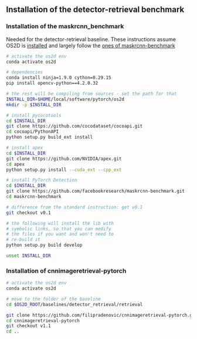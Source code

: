## Installation of the detector-retrieval benchmark

### Installation of the maskrcnn_benchmark
Needed for the detector-retrieval baseline. These instructions assume OS2D is [installed](../../INSTALL.md) and largely follow the [ones of maskrcnn-benchmark](https://github.com/facebookresearch/maskrcnn-benchmark/blob/master/INSTALL.md)
```bash
# activate the os2d env
conda activate os2d

# dependencies
conda install ninja=1.9.0 cython=0.29.15
pip install opencv-python==4.2.0.32

# the rest will be compiling from sources - set the path for that
INSTALL_DIR=$HOME/local/software/pytorch/os2d
mkdir -p $INSTALL_DIR

# install pycocotools
cd $INSTALL_DIR
git clone https://github.com/cocodataset/cocoapi.git
cd cocoapi/PythonAPI
python setup.py build_ext install

# install apex
cd $INSTALL_DIR
git clone https://github.com/NVIDIA/apex.git
cd apex
python setup.py install --cuda_ext --cpp_ext

# install PyTorch Detection
cd $INSTALL_DIR
git clone https://github.com/facebookresearch/maskrcnn-benchmark.git
cd maskrcnn-benchmark

# difference from the standard instruction: get v0.1
git checkout v0.1

# the following will install the lib with
# symbolic links, so that you can modify
# the files if you want and won't need to
# re-build it
python setup.py build develop

unset INSTALL_DIR
```

### Installation of cnnimageretrieval-pytorch

```bash
# activate the os2d env
conda activate os2d

# move to the folder of the baseline
cd $OS2D_ROOT/baselines/detector_retrieval/retrieval

git clone https://github.com/filipradenovic/cnnimageretrieval-pytorch.git cnnimageretrieval-pytorch
cd cnnimageretrieval-pytorch
git checkout v1.1
cd ..
```
